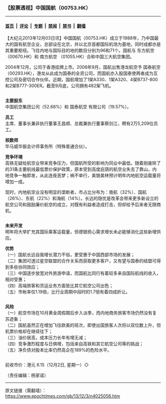 ### 【股票透视】中国国航（00753.HK）

---

#### [首页](../../../..?n4025056) &nbsp;|&nbsp; [评论](../../../../../epoch-comment?n4025056) &nbsp;|&nbsp; [专题](../../../../../epoch-special?n4025056) &nbsp;|&nbsp; [禁闻](../../../../../epoch-news?n4025056) &nbsp;|&nbsp; [禁书](../../../../../books?n4025056) &nbsp;|&nbsp; [翻墙](https://github.com/gfw-breaker/nogfw/blob/master/README.md?n4025056)


<div class="post_content" id="artbody" itemprop="articleBody">
 <!-- article content begin -->
 <p>
  【大纪元2013年12月03日讯】中国国航（00753.HK）成立于1988年，乃中国最大的国有航空企业，总部设在北京，并以北京首都国际机场为基地，同时成都亦是其重要枢纽。飞往内地与国际目的地的数目分别为96和71个。国航与
  <ok href="https://www.epochtimes.com/gb/tag/%E4%B8%9C%E6%96%B9%E8%88%AA%E7%A9%BA.html">
   东方航空
  </ok>
  （00670.HK）和
  <ok href="https://www.epochtimes.com/gb/tag/%E5%8D%97%E6%96%B9%E8%88%AA%E7%A9%BA.html">
   南方航空
  </ok>
  （01055.HK）合称中国三大航空集团。
 </p>
 <p>
  2004年12月，公司于香港挂牌上市。2006年9月，国航出售港龙航空予
  <ok href="https://www.epochtimes.com/gb/tag/%E5%9B%BD%E6%B3%B0%E8%88%AA%E7%A9%BA.html">
   国泰航空
  </ok>
  （00293.HK），港龙从此成为国泰的全资公司，而国航亦入股国泰使两者成为互控公司及密切合作伙伴。近期，国航增加了1架A330、1架A320、4架B737-800和2架B777-300ER。截至9月底，公司拥有482架飞机。
 </p>
 <ok href=" https://i.epochtimes.com/assets/uploads/2013/12/1312022139272654.jpg" rel="noreferrer noopener" target="_blank">
  <img alt="" class="size-large wp-image-5673581" src="https://i.epochtimes.com/assets/uploads/2013/12/1312022139272654.jpg" title=""/>
 </ok>
 <p>
  <b>
   主要股东
  </b>
  <br/>
  中国航空集团公司（52.68%）和
  <ok href="https://www.epochtimes.com/gb/tag/%E5%9B%BD%E6%B3%B0%E8%88%AA%E7%A9%BA.html">
   国泰航空
  </ok>
  有限公司（19.57%）。
 </p>
 <p>
  <b>
   员工
  </b>
  <br/>
  主席、董事长兼非执行董事王昌顺、总裁兼执行董事蔡剑江，聘有2万5,209位员工。
 </p>
 <p>
  <b>
   核数师
  </b>
  <br/>
  毕马威华振会计师事务所（特殊普通合伙）。
 </p>
 <p>
  <b>
   竞争环境
  </b>
  <br/>
  高铁无疑给航空业带来竞争压力，但国航所受的影响为同业中最低。随着刚废除了的31条主要航线最低票价保护政策，原本受到高度庇荫的航空业失去了靠山，内地竞争一触即发，从此连夜恶梦；祸不单行，美银美林预计明年内地航空运载量将增加一成。
 </p>
 <p>
  现时，内地航空业没有明显的垄断者，市占比分布为：南航（32%）、国航（26%）、东航（22%）和海航（14%）。长远的隐忧是改革会带来更多新设立的航空公司和鼓励廉价航空的成立，对既有利益者造成打击，但却给予后来者无限商机。
 </p>
 <ok href=" https://i.epochtimes.com/assets/uploads/2013/12/1312022140282654-600x522.jpg" rel="noreferrer noopener" target="_blank">
  <img alt="" class="size-large wp-image-5673585" src="https://i.epochtimes.com/assets/uploads/2013/12/1312022140282654-600x522.jpg" title=""/>
 </ok>
 <p>
  <b>
   未来开发
  </b>
  <br/>
  明年将大举扩充其国际乘客运载量，但德银担心需求增长未必能够消化这些新增供应。
 </p>
 <p>
  <b>
   优势
  </b>
  <br/>
  （一）国航长远自我增长潜力不俗，更受惠于中国西部市场的发展；
  <br/>
  （二）集团可透过星空联盟的合作关系而获取更多客户，又有望与国泰的结盟可得到多些协同效应；
  <br/>
  （三）中国逐步放宽对外旅游申请，而国航比同行有着较多来自国际航线的收入，相对受惠；
  <br/>
  （四）高端旅客和货运业务方面皆比其它航空公司出色；
  <br/>
  （五）市帐率仅1.19倍，比行业周期中段时的1.7倍有着四成折让。
 </p>
 <ok href=" https://i.epochtimes.com/assets/uploads/2013/12/1312022140482654-600x134.jpg" rel="noreferrer noopener" target="_blank">
  <img alt="" class="size-large wp-image-5673591" src="https://i.epochtimes.com/assets/uploads/2013/12/1312022140482654-600x134.jpg" title=""/>
 </ok>
 <p>
  <b>
   风险
  </b>
  <br/>
  （一）航空市场在10月黄金周假期后步入淡季，而内地商务旅客市场仍然没有复苏迹象；
  <br/>
  （二）国航虽然正在增加飞往欧美的班次，即使出国旅客人次将以双位数上升，但机票价格却在继续往下；
  <br/>
  （三）油价居高，成本压力长年有增无减；
  <br/>
  （四）竞争激烈程度与日俱增，包括来自高铁和其它航空公司等的挑战；
  <br/>
  （五）净负债对股本比率仍然高企在189%的危险水平。
 </p>
 <ok href=" https://i.epochtimes.com/assets/uploads/2013/12/1312022140322654-600x448.jpg" rel="noreferrer noopener" target="_blank">
  <img alt="" class="size-large wp-image-5673596" src="https://i.epochtimes.com/assets/uploads/2013/12/1312022140322654-600x448.jpg" title=""/>
 </ok>
 <p>
  前收市价：港元 6.15（12月2日, 星期一）◇
 </p>
 <p>
  （责任编辑：杨家诺）
 </p>
 <!-- article content end -->
 <div id="below_article_ad">
 </div>
</div>


---

原文链接（需翻墙）：https://www.epochtimes.com/gb/13/12/3/n4025056.htm